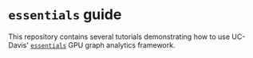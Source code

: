 # `essentials` guide

This repository contains several tutorials demonstrating how to use UC-Davis' [`essentials`](https://github.com/gunrock/essentials/) GPU graph analytics framework.